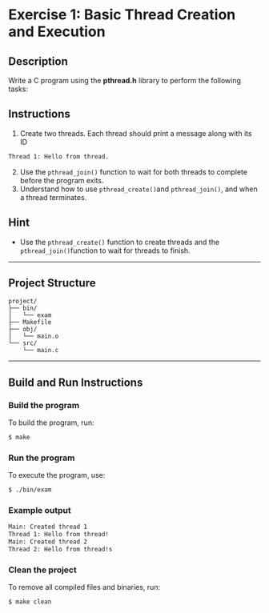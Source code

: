# Exercise 1: Basic Thread Creation and Execution

## Description
Write a C program using the **pthread.h** library to perform the following tasks:

## Instructions
1. Create two threads. Each thread should print a message along with its ID
```bash
Thread 1: Hello from thread.
```
2. Use the `pthread_join()` function to wait for both threads to complete before the program exits.
3. Understand how to use `pthread_create()`and `pthread_join()`, and when a thread terminates.


## Hint
- Use the `pthread_create()` function to create threads and the `pthread_join()`function to wait for threads to finish.

---

## Project Structure
```
project/
├── bin/         
│   └── exam
├── Makefile   
├── obj/         
│   └── main.o
└── src/         
    └── main.c
```
---

## Build and Run Instructions

### Build the program
To build the program, run:
```bash
$ make
```

### Run the program
To execute the program, use:
```bash
$ ./bin/exam
```

### Example output
```bash
Main: Created thread 1
Thread 1: Hello from thread!
Main: Created thread 2
Thread 2: Hello from thread!s
```

### Clean the project
To remove all compiled files and binaries, run:
```bash
$ make clean
```